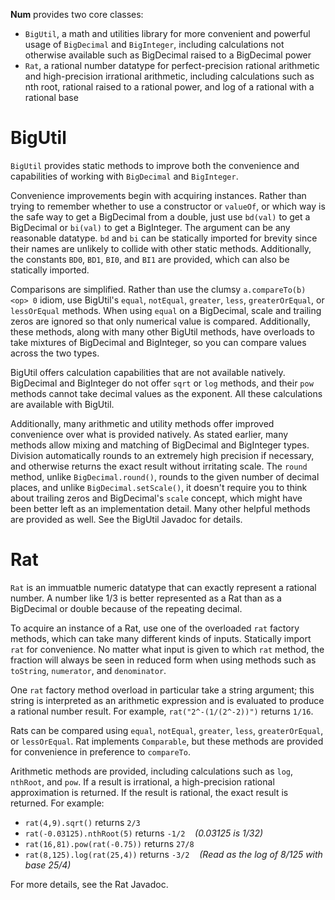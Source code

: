 **Num** provides two core classes:

- `BigUtil`, a math and utilities library for more convenient and powerful usage of `BigDecimal` and `BigInteger`, including calculations not otherwise available such as BigDecimal raised to a BigDecimal power
- `Rat`, a rational number datatype for perfect-precision rational arithmetic and high-precision irrational arithmetic, including calculations such as nth root, rational raised to a rational power, and log of a rational with a rational base

# BigUtil

`BigUtil` provides static methods to improve both the convenience and capabilities of working with `BigDecimal` and `BigInteger`.

Convenience improvements begin with acquiring instances. Rather than trying to remember whether to use a constructor or `valueOf`, or which way is the safe way to get a BigDecimal from a double, just use `bd(val)` to get a BigDecimal or `bi(val)` to get a BigInteger. The argument can be any reasonable datatype. `bd` and `bi` can be statically imported for brevity since their names are unlikely to collide with other static methods. Additionally, the constants `BD0`, `BD1`, `BI0`, and `BI1` are provided, which can also be statically imported.

Comparisons are simplified. Rather than use the clumsy `a.compareTo(b) <op> 0` idiom, use BigUtil's `equal`, `notEqual`, `greater`, `less`, `greaterOrEqual`, or `lessOrEqual` methods. When using `equal` on a BigDecimal, scale and trailing zeros are ignored so that only numerical value is compared. Additionally, these methods, along with many other BigUtil methods, have overloads to take mixtures of BigDecimal and BigInteger, so you can compare values across the two types.

BigUtil offers calculation capabilities that are not available natively. BigDecimal and BigInteger do not offer `sqrt` or `log` methods, and their `pow` methods cannot take decimal values as the exponent. All these calculations are available with BigUtil.

Additionally, many arithmetic and utility methods offer improved convenience over what is provided natively. As stated earlier, many methods allow mixing and matching of BigDecimal and BigInteger types. Division automatically rounds to an extremely high precision if necessary, and otherwise returns the exact result without irritating scale. The `round` method, unlike `BigDecimal.round()`, rounds to the given number of decimal places, and unlike `BigDecimal.setScale()`, it doesn't require you to think about trailing zeros and BigDecimal's `scale` concept, which might have been better left as an implementation detail. Many other helpful methods are provided as well. See the BigUtil Javadoc for details.

# Rat

`Rat` is an immuatble numeric datatype that can exactly represent a rational number. A number like 1/3 is better represented as a Rat than as a BigDecimal or double because of the repeating decimal.

To acquire an instance of a Rat, use one of the overloaded `rat` factory methods, which can take many different kinds of inputs. Statically import `rat` for convenience. No matter what input is given to which `rat` method, the fraction will always be seen in reduced form when using methods such as `toString`, `numerator`, and `denominator`.

One `rat` factory method overload in particular take a string argument; this string is interpreted as an arithmetic expression and is evaluated to produce a rational number result. For example, `rat("2^-(1/(2^-2))")` returns `1/16`. 

Rats can be compared using `equal`, `notEqual`, `greater`, `less`, `greaterOrEqual`, or `lessOrEqual`. Rat implements `Comparable`, but these methods are provided for convenience in preference to `compareTo`.

Arithmetic methods are provided, including calculations such as `log`, `nthRoot`, and `pow`. If a result is irrational, a high-precision rational approximation is returned. If the result is rational, the exact result is returned. For example:

- `rat(4,9).sqrt()` returns `2/3`
- `rat(-0.03125).nthRoot(5)` returns `-1/2` &nbsp;&nbsp; *(0.03125 is 1/32)*
- `rat(16,81).pow(rat(-0.75))` returns `27/8`
- `rat(8,125).log(rat(25,4))` returns `-3/2` &nbsp;&nbsp; *(Read as the log of 8/125 with base 25/4)*

For more details, see the Rat Javadoc.